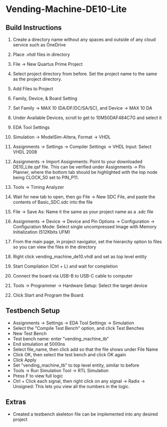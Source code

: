 # Vending-Machine-DE10-Lite

## Build Instructions
1. Create a directory name without any spaces and outside of any cloud service such as OneDrive
2. Place .vhdl files in directory
3. File -> New Quartus Prime Project
4. Select project directory from before. Set the project name to the same as the project directory.
5. Add Files to Project
6. Family, Device, & Board Setting
7. Set Family -> MAX 10 (DA/DF/DC/SA/SC), and Device -> MAX 10 DA
8. Under Available Devices, scroll to get to 10M50DAF484C7G and select it
9. EDA Tool Settings
10. Simulation -> ModelSim-Altera, Format -> VHDL

11. Assignments -> Settings -> Compiler Settings -> VHDL Input: Select VHDL 2008
12. Assignments -> Import Assignments: Point to your downloaded DE10_Lite.qsf file. This can be verified under Assignments -> Pin Planner, where the bottom tab should be highlighted with the top node being CLOCK_50 set to PIN_P11.
13. Tools -> Timing Analyzer
14. Wait for new tab to open, then go File -> New SDC File, and paste the contents of Basic_SDC.sdc into the file
15. File -> Save As: Name it the same as your project name as a .sdc file
16. Assignments -> Device -> Device and Pin Options -> Configuration -> Configuration Mode: Select single uncompressed Image with Memory Initialization (512Kbits UFM)

17. From the main page, in project navigator, set the hierarchy option to files so you can view the files in the directory
18. Right click vending_machine_de10.vhdl and set as top level entity
19. Start Compilation (Ctrl + L) and wait for completion
21. Connect the board via USB-B to USB-C cable to computer
22. Tools -> Programmer -> Hardware Setup: Select the target device
23. Click Start and Program the Board.

## Testbench Setup
- Assignments -> Settings -> EDA Tool Settings -> Simulation
- Select the "Compile Test Bench" option, and click Test Benches
- New Test Bench
- Test bench name: enter "vending_machine_tb" 
- End simulation at 5000ns
- Select file_name, then click add so that the file shows under File Name
- Click OK, then select the test bench and click OK again
- Click Apply
- Set "vending_machine_tb" to top level entity, similar to before
- Tools -> Run Simulation Tool -> RTL Simulation
- Press F to view full logic
- Ctrl + Click each signal, then right click on any signal -> Radix -> Unsigned: This lets you view all the numbers in the logic.

## Extras
- Created a testbench skeleton file can be implemented into any desired project

